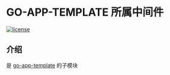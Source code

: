 # GO-APP-TEMPLATE 所属中间件

[![license](https://img.shields.io/github/license/anerg2046/go-app-middleware.svg)](LICENSE)

## 介绍

是 [go-app-template](https://github.com/anerg2046/go-app-template) 的子模块
